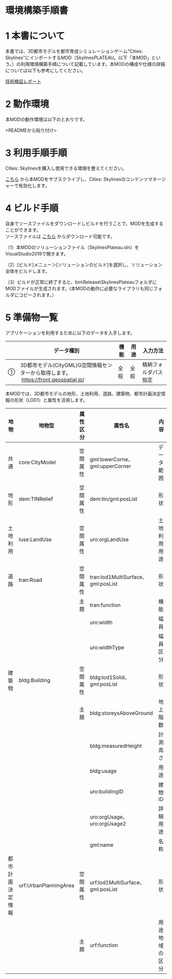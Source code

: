 # 環境構築手順書

# 1 本書について

本書では、3D都市モデルを都市育成シミュレーションゲーム"Cities: Skylines"にインポートするMOD（SkylinesPLATEAU。以下「本MOD」という。）の利用環境構築手順について記載しています。本MODの構成や仕様の詳細については以下も参考にしてください。

[技術検証レポート](https://****)

# 2 動作環境

本MODの動作環境は以下のとおりです。

<READMEから貼り付け>


# 3 利用手順手順

Cities: Skylinesを購入し使用できる環境を整えてください。

[こちら](https://****/)
から本MODをサブスクライブし、Cities: Skylinesのコンテンツマネージャーで有効化します。


# 4 ビルド手順

自身でソースファイルをダウンロードしビルドを行うことで、MODを生成することができます。\
ソースファイルは
[こちら](https://****)
からダウンロード可能です。

（1）本MODのソリューションファイル（SkylinesPlateau.sln）をVisualStudio2019で開きます。

（2）[ビルド]メニュー＞[ソリューションのビルド]を選択し、ソリューション全体をビルドします。

（3）ビルドが正常に終了すると、bin\\Release\SkylinesPlateauフォルダにMODファイルが生成されます。(本MODの動作に必要なライブラリも同じフォルダにコピーされます。）


# 5 準備物一覧

アプリケーションを利用するために以下のデータを入手します。

| | データ種別 | 機能                                                                                                                        | 用途                 | 入力方法           |
| ---------- | --------------------------------------------------------------------------------------------------------------------------- | -------------------- | ------------------ | ------------------------------------------------ |
| ①          | 3D都市モデル(CityGML)G空間情報センターから取得します。<br> https://front.geospatial.jp/                                         | 全般                 | 全般               | 格納フォルダパス指定                             |


本MODでは、3D都市モデルの地形、土地利用、道路、建築物、都市計画決定情報の形状（LOD1）と属性を活用します。

| 地物       | 地物型            | 属性区分 | 属性名                                 | 内容                 |
| ---------- | --------------| --------- | --------------------------- | --------- | 
 |共通	  |core:CityModel  |空間属性  |gml:lowerCorne、gml:upperCorner  |データ範囲 |
 |地形  |dem:TINRelief		 |空間属性  |dem:tin/gml:posList							 |形状 |
 |土地利用  |luse:LandUse  |空間属性  |uro:orgLandUse								 |土地利用用途 |
 |道路  |tran:Road			  |空間属性  |tran:lod1MultiSurface、gml:posList  |形状 |
  |			 |								|主題		  |tran:function										 |機能 |
  |			 |								|			  |uro:width											|幅員 |
  |			|							|					 |uro:widthType								|幅員区分 |
 |建築物  |bldg:Building  |空間属性	 |bldg:lod1Solid、gml:posList				 |形状 |
  |			 |							|主題			  |bldg:storeysAboveGround				|地上階数 |
  |			|						 |					 |bldg:measuredHeight						  |計測高さ |
  |			|						 |					 |bldg:usage													 |用途 |
  |			|						 |					 |uro:buildingID										  |建物ID |
  |			|						 |					 |uro:orgUsage、uro:orgUsage2 			|詳細用途 |
  |			|						 |					 |gml:name											  |名称 |
 |都市計画決定情報  |urf:UrbanPlanningArea  |空間属性  |urf:lod1MultiSurface、gml:posList  |形状 |
  |			|						 |	主題			  |urf:function										 |用途地域の区分 |
